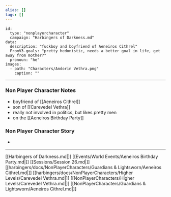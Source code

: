```yaml
---
alias: []
tags: []
---
```


```RpgManager4
id: 
  type: "nonplayercharacter"
  campaign: "Harbingers of Darkness.md"
data: 
  description: "fuckboy and boyfriend of Aeneiros Cithrel"
  FromV3-goals: "pretty hedonistic, needs a better goal in life, get away from mother?"
  pronoun: "he"
images: 
  - path: "Characters/Andorin Vethra.png"
    caption: ""
```
---
### Non Player Character Notes
 - boyfriend of [[Aeneiros Cithrel]]
 - son of [[Carevedel Vethra]]
 - really not involved in politics, but likes pretty men
 - on the [[Aeneiros Birthday Party]]

### Non Player Character Story
 - 

---

[[Harbingers of Darkness.md|]]
[[Events/World Events/Aeneiros Birthday Party.md|]]
[[Sessions/Session 26.md|]]
[[harbingers/docs/NonPlayerCharacters/Guardians & Lightsworn/Aeneiros Cithrel.md|]]
[[harbingers/docs/NonPlayerCharacters/Higher Levels/Carevedel Vethra.md|]]
[[NonPlayerCharacters/Higher Levels/Carevedel Vethra.md|]]
[[NonPlayerCharacters/Guardians & Lightsworn/Aeneiros Cithrel.md|]]